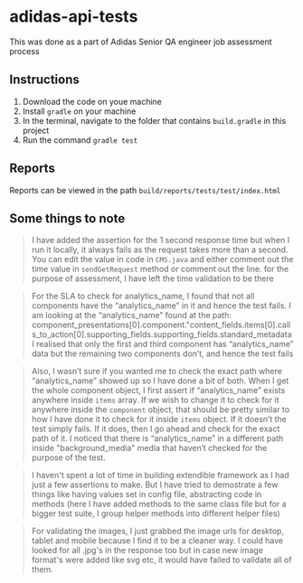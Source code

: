 # adidas-api-tests
This was done as a part of Adidas Senior QA engineer job assessment process

## Instructions
1. Download the code on youe machine
2. Install `gradle` on your machine
3. In the terminal, navigate to the folder that contains `build.gradle` in this project
4. Run the command `gradle test`

## Reports
Reports can be viewed in the path `build/reports/tests/test/index.html`

## Some things to note
> I have added the assertion for the 1 second response time but when I run it locally, 
it always fails as the request takes more than a second. You can edit the value in code in `CMS.java` and either comment
out the time value in `sendGetRequest` method or comment out the line. for the purpose of assessment, I have left the time
validation to be there

>For the SLA to check for analytics_name, I found that not all components have the “analytics_name” in it and hence the test fails.
I am looking at the “analytics_name” found at the path:
component_presentations[0].component."content_fields.items[0].calls_to_action[0].supporting_fields.supporting_fields.standard_metadata
I realised that only the first and third component has “analytics_name” data but the remaining two components don’t, 
and hence the test fails

>Also, I wasn’t sure if you wanted me to check the exact path where “analytics_name” showed up so I have done a bit of both. 
When I get the whole component object, I first assert if “analytics_name” exists anywhere inside `items` array. 
If we wish to change it to check for it anywhere inside the `component` object, that should be pretty similar to how I have
done it to check for it inside `items` object.
If it doesn’t the test simply fails. If it does, then I go ahead and check for the exact path of it.
I noticed that there is “analytics_name” in a different path inside "background_media" media that haven’t checked for the purpose
of the test.

>I haven't spent a lot of time in building extendible framework as I had just a few assertions to make.
But I have tried to demostrate a few things like having values set in config file, abstracting code in methods (here I have
added methods to the same class file but for a bigger test suite, I group helper methods into different helper files)

>For validating the images, I just grabbed the image urls for desktop, tablet and mobile because I find it to be a cleaner way. I could have looked for all .jpg's in the response too but in case new image format's were added like svg etc, it would have failed to validate all of them.  

